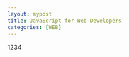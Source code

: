 ```yaml
---
layout: mypost
title: JavaScript for Web Developers
categories: [WEB]
---
```




<a src="https://github.com/Deoncn/deoncn.github.io/blob/master/_pdf/Professional%20JavaScript%20for%20Web%20Developers.pdf">1234</a>

